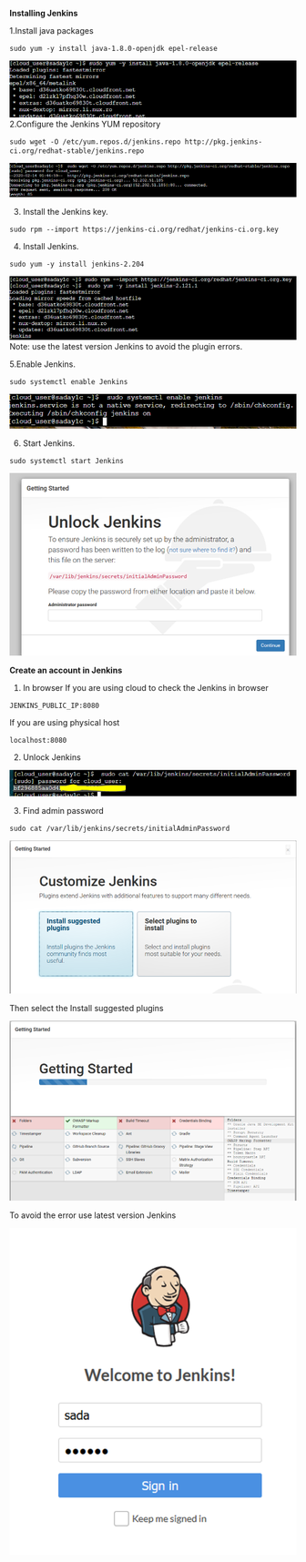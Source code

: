**Installing Jenkins**

  1.Install java packages 
```
sudo yum -y install java-1.8.0-openjdk epel-release
  ```
  ![picture 1](images/Picture1.png)
2.Configure the Jenkins YUM repository
 ```
 sudo wget -O /etc/yum.repos.d/jenkins.repo http://pkg.jenkins-ci.org/redhat-stable/jenkins.repo
 ```
 
  ![picture 2](images/Picture2.png)
 
3.	Install the Jenkins key.
 ```
 sudo rpm --import https://jenkins-ci.org/redhat/jenkins-ci.org.key
 ```
4.	Install Jenkins.
 ```
 sudo yum -y install jenkins-2.204
 ```
 
  ![picture 3](images/Picture3.png)
Note: use the latest version Jenkins to avoid the plugin errors.
 
5.Enable Jenkins.
 ```
 sudo systemctl enable Jenkins
 ```
 
  ![picture 4](images/Picture4.png)

6. Start Jenkins.
 ```
 sudo systemctl start Jenkins
 ```

  ![picture 6](images/Picture6.png) 



**Create an account in Jenkins** 
1.	In browser 
 If you are using cloud to check the Jenkins in browser
   ```
  JENKINS_PUBLIC_IP:8080
   ```
                    
  If you are using physical host 
   ``` 
   localhost:8080
   ```
 2.	Unlock Jenkins
  
  ![picture 7](images/Picture7.png)                    

3.	Find admin password 

 ``` 
 sudo cat /var/lib/jenkins/secrets/initialAdminPassword
 ```

  ![picture 8](images/Picture8.png) 
    
    
Then select the Install suggested plugins


  ![picture 9](images/Picture9.png) 
  
  
To avoid the error use latest version Jenkins 


  ![picture 10](images/Picture10.png)
 



